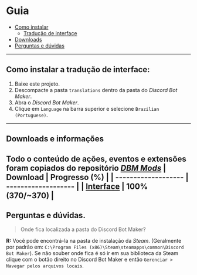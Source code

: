 # Guia
- [Como instalar](#como-instalar-a-tradução-de-interface)
  - [Tradução de interface](#como-instalar-a-tradução-de-interface)
- [Downloads](#downloads-e-informações)
- [Perguntas e dúvidas](#perguntas-e-dúvidas)
** **
## Como instalar a tradução de interface:
1. Baixe este projeto.
2. Descompacte a pasta `translations` dentro da pasta do _Discord Bot Maker_.
3. Abra o _Discord Bot Maker_.
4. Clique em `Language` na barra superior e selecione `Brazilian (Portuguese)`.
---
## Downloads e informações
Todo o conteúdo de ações, eventos e extensões foram copiados do repositório [_DBM Mods_](https://github.com/dbm-network/mods)
|       Download      |  Progresso (%)  |
| ------------------- | ------------------- |
| [Interface](https://minhaskamal.github.io/DownGit/#/home?url=https://github.com/t0piy/DBM_pt-br/tree/main/translations) | 100% (370/~370) |
---
## Perguntas e dúvidas.
> Onde fica localizada a pasta do Discord Bot Maker?  

**R:** Você pode encontrá-la na pasta de instalação da _Steam_. (Geralmente por padrão em: `C:\Program Files (x86)\Steam\steamapps\common\Discord Bot Maker`). Se não souber onde fica é só ir em sua biblioteca da Steam clique com o botão direito no Discord Bot Maker e então `Gerenciar > Navegar pelos arquivos locais`.
